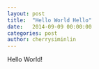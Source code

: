 ```yaml
---
layout: post
title:  "Hello World Hello"
date:   2014-09-09 00:00:00
categories: post
author: cherrysiminlin
---
```


Hello World!
